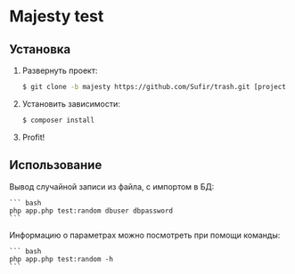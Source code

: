# Majesty test

## Установка

1. Развернуть проект:

    ``` bash
    $ git clone -b majesty https://github.com/Sufir/trash.git [project directory]
    ```

2. Установить зависимости:

    ``` bash
    $ composer install
    ```

3. Profit!

## Использование

Вывод случайной записи из файла, с импортом в БД:

    ``` bash
    php app.php test:random dbuser dbpassword
    ```
	
Информацию о параметрах можно посмотреть при помощи команды:
	
	``` bash
    php app.php test:random -h
    ```